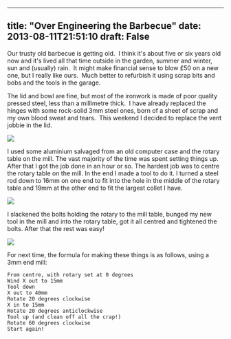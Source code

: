 
---
title: "Over Engineering the Barbecue"
date: 2013-08-11T21:51:10
draft: False
---

Our trusty old barbecue is getting old.  I think it's about five or six years old now and it's lived all that time outside in the garden, summer and winter, sun and (usually) rain.  It might make financial sense to blow £50 on a new one, but I really like ours.  Much better to refurbish it using scrap bits and bobs and the tools in the garage.

The lid and bowl are fine, but most of the ironwork is made of poor quality pressed steel, less than a millimetre thick.  I have already replaced the hinges with some rock-solid 3mm steel ones, born of a sheet of scrap and my own blood sweat and tears.  This weekend I decided to replace the vent jobbie in the lid.

[<img src="http://logicalgenetics.com/wp-content/uploads/2013/08/2013-08-11-21.55.19.jpg"/>](http://logicalgenetics.com/wp-content/uploads/2013/08/2013-08-11-21.55.19.jpg)

I used some aluminium salvaged from an old computer case and the rotary table on the mill. The vast majority of the time was spent setting things up. After that I got the job done in an hour or so. The hardest job was to centre the rotary table on the mill. In the end I made a tool to do it. I turned a steel rod down to 16mm on one end to fit into the hole in the middle of the rotary table and 19mm at the other end to fit the largest collet I have.

[<img src="http://logicalgenetics.com/wp-content/uploads/2013/08/2013-08-10-21.56.14.jpg"/>](http://logicalgenetics.com/wp-content/uploads/2013/08/2013-08-10-21.56.14.jpg)

I slackened the bolts holding the rotary to the mill table, bunged my new tool in the mill and into the rotary table, got it all centred and tightened the bolts.  After that the rest was easy!

[<img src="http://logicalgenetics.com/wp-content/uploads/2013/08/2013-08-10-21.54.38.jpg"/>](http://logicalgenetics.com/wp-content/uploads/2013/08/2013-08-10-21.54.38.jpg)

For next time, the formula for making these things is as follows, using a 3mm end mill:

```
From centre, with rotary set at 0 degrees
Wind X out to 15mm
Tool down
X out to 40mm
Rotate 20 degrees clockwise
X in to 15mm
Rotate 20 degrees anticlockwise
Tool up (and clean off all the crap!)
Rotate 60 degrees clockwise
Start again!
```